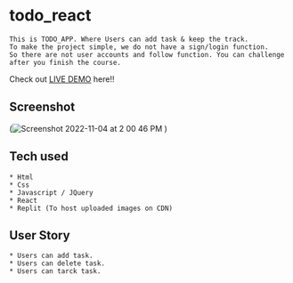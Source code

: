 # todo_react

```
This is TODO_APP. Where Users can add task & keep the track.
To make the project simple, we do not have a sign/login function.
So there are not user accounts and follow function. You can challenge after you finish the course.
```
Check out [LIVE DEMO](https://todoreact.bablukumar9.repl.co/) here!!
## Screenshot
(![Screenshot 2022-11-04 at 2 00 46 PM](https://user-images.githubusercontent.com/109030441/199927984-b02f8ccc-5520-465f-9eba-01ba149acfd0.png)
)



## Tech used
```
* Html
* Css
* Javascript / JQuery
* React
* Replit (To host uploaded images on CDN)
```
## User Story
```
* Users can add task.
* Users can delete task.
* Users can tarck task.
```
